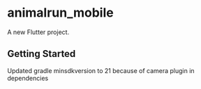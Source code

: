 # animalrun_mobile

A new Flutter project.

## Getting Started

Updated gradle minsdkversion to 21 because of camera plugin in dependencies
